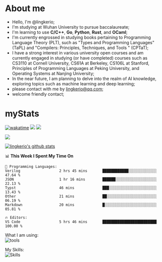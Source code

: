 # About me

- Hello, I'm @lingkerio; 
- I'm studying at Wuhan University to pursue baccalaureate;
- I'm learning to use **C/C++**, **Go**, **Python**, **Rust**, and **OCaml**;
- I'm currently engrossed in studying books pertaining to Programming Language Theory (PLT), such as "Types and Programming Languages" (TaPL) and "Compilers: Principles, Techniques, and Tools " (CPTaT);
- I have a strong interest in various university open courses and am currently engaged in studying (or have completed) courses such as CS3110 at Cornell University, CS61A at Berkeley, CS106L at Stanford, Principles of Programming Languages at Peking University, and Operating Systems at Nanjing University;
- In the near future, I am planning to delve into the realm of AI knowledge, exploring topics such as machine learning and deep learning;
- please contact with me by lingkerio@qq.com;
- welcome friendly contact;


# myStats
[![wakatime](https://wakatime.com/badge/user/91f23013-72dc-47fa-9246-c7f1d9e4561b.svg)](https://wakatime.com/@91f23013-72dc-47fa-9246-c7f1d9e4561b)
![](https://img.shields.io/endpoint?url=https://mycoding.sorux.cn/api/compat/shields/v1/lingkerio/interval:30_days&label=last%2030d)
![](https://mycoding.sorux.cn/api/badge/lingkerio/interval:today?label=today)

![](https://github-readme-stats.vercel.app/api/wakatime?username=lingkerio&api_domain=mycoding.sorux.cn&bg_color=1A202C&title_color=2F855A&icon_color=2F855A&text_color=ffffff&custom_title=Wakapi%20Total%20Stats&layout=compact)

[![lingkerio's github stats](https://github-readme-stats-sigma-five.vercel.app/api?username=lingkerio&count_private=true&show_icons=true&theme=radical "![lingkerio's github stats")](https://github.com/anuraghazra/github-readme-stats)

<!--[![Top Langs](https://github-readme-stats.vercel.app/api/top-langs/?username=lingkerio&layout=compact)](https://github.com/anuraghazra/github-readme-stats)-->

<!--START_SECTION:waka-->
📊 **This Week I Spent My Time On** 

```text
💬 Programming Languages: 
Verilog                  2 hrs 45 mins       ████████████░░░░░░░░░░░░░   47.64 % 
JSON                     1 hr 16 mins        ██████░░░░░░░░░░░░░░░░░░░   22.13 % 
Typst                    46 mins             ███░░░░░░░░░░░░░░░░░░░░░░   13.43 % 
Other                    21 mins             ██░░░░░░░░░░░░░░░░░░░░░░░   06.19 % 
Markdown                 20 mins             █░░░░░░░░░░░░░░░░░░░░░░░░   05.81 % 

🔥 Editors: 
VS Code                  5 hrs 46 mins       █████████████████████████   100.00 % 
```


<!--END_SECTION:waka-->

What I am using:  
![tools](https://skillicons.dev/icons?i=discord,twitter,linkedin,gitlab,git,github,neovim,vim,md,matlab,stackoverflow,visualstudio,vscode,pycharm)  


My Skills:  
![Skills](https://skillicons.dev/icons?i=bash,c,cpp,cmake,ocaml,docker,latex,md,go,html,codepen,java,linux,powershell,py,qt,regex,rust,php)  
